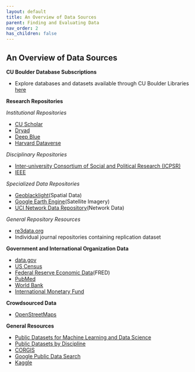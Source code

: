 ```yaml
---
layout: default
title: An Overview of Data Sources
parent: Finding and Evaluating Data
nav_order: 2
has_children: false
---
```



## An Overview of Data Sources

**CU Boulder Database Subscriptions**

* Explore databases and datasets available through CU Boulder Libraries [here](https://libguides.colorado.edu/az.php?utm_source=Homepage&utm_medium=Link&utm_campaign=AZDatabases)

**Research Repositories**

*Institutional Repositories*

* [CU Scholar](https://scholar.colorado.edu)
* [Dryad](https://datadryad.org/stash/)
* [Deep Blue](https://deepblue.lib.umich.edu/data)
* [Harvard Dataverse](https://dataverse.harvard.edu)

*Disciplinary Repositories*

* [Inter-university Consortium of Social and Political Research (ICPSR)](https://www.icpsr.umich.edu/web/pages/)
* [IEEE](https://ieee-dataport.org/)

*Specialized Data Repositories*

* [Geoblacklight](https://geoblacklight.org/)(Spatial Data)
* [Google Earth Engine](https://earthengine.google.com/)(Satellite Imagery)
* [UCI Network Data Repository](https://networkdata.ics.uci.edu/)(Network Data)

*General Repository Resources*

* [re3data.org](https://www.re3data.org/)
* Individual journal repositories containing replication dataset

**Government and International Organization Data**

* [data.gov](https://www.data.gov/)
* [US Census](https://www.census.gov/)
* [Federal Reserve Economic Data](https://fred.stlouisfed.org/)(FRED)
* [PubMed](https://pubmed.ncbi.nlm.nih.gov/)
* [World Bank](https://data.worldbank.org/)
* [International Monetary Fund](https://www.imf.org/en/Data)

**Crowdsourced Data**

* [OpenStreetMaps](https://www.openstreetmap.org)

**General Resources**

* [Public Datasets for Machine Learning and Data Science](https://pub.towardsai.net/best-datasets-for-machine-learning-data-science-computer-vision-nlp-ai-c9541058cf4f)
* [Public Datasets by Discipline](https://github.com/awesomedata/awesome-public-datasets/blob/master/README.rst)
* [CORGIS](https://think.cs.vt.edu/corgis/)
* [Google Public Data Search](https://www.google.com/publicdata/directory)
* [Kaggle](https://www.kaggle.com/datasets)
